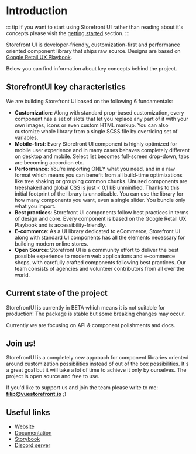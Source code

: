 # Introduction

::: tip
If you want to start using Storefront UI rather than reading about it's concepts please visit the [getting started](getting-started.md) section.
:::

Storefront UI is developer-friendly, customization-first and performance oriented component library that ships raw source.
Designs are based on [Google Retail UX Playbook](https://services.google.com/fh/files/events/pdf_retail_ux_playbook.pdf).

Below you can find information about key concepts behind the project. 

## StorefrontUI key characteristics

We are building Storefront UI based on the following 6 fundamentals:
- **Customization**: Along with standard prop-based customization, every component has a set of slots that let you replace any part of it with your own images, icons or even custom HTML markup. You can also customize whole library from a single SCSS file by overriding set of variables.
- **Mobile-first**: Every Storefront UI component is highly optimized for mobile user experience and in many cases behaves completely different on desktop and mobile. Select list becomes full-screen drop-down, tabs are becoming accordion etc.
- **Performance**: You’re importing ONLY what you need, and in a raw format which means you can benefit from all build-time optimizations like tree shaking or grouping common chunks. Unused components are treeshaked and global CSS is just < 0,1 kB unminified. Thanks to this initial footprint of the library is unnoticable. You can use the library for how many components you want, even a single slider. You bundle only what you import.
- **Best practices**: Storefront UI components follow best practices in terms of design and core. Every component is based on the Google Retail UX Playbook and is accessibility-friendly.
- **E-commerce**: As a UI library dedicated to eCommerce, Storefront UI along with standard UI components has all the elements necessary for building modern online stores.
- **Open Source**: Storefront UI is a community effort to deliver the best possible experience to modern web applications and e-commerce shops, with carefully crafted components following best practices. Our team consists of agencies and volunteer contributors from all over the world.


## Current state of the project

StorefrontUI is currently in BETA which means it is not suitable for production!
The package is stable but some breaking changes may occur.

Currently we are focusing on  API & component polishments and docs.

## Join us!

StorefrontUI is a completely new approach for component libraries oriented
around customization possibilities instead of out of the box possibilities.
It's a great goal but it will take a lot of time to achieve it only by ourselves.
The project is open source and free to use.

If you'd like to support us and join the team please write to me:
[**filip@vuestorefront.io**](mailto:filip@vuestorefront.io) ;)

## Useful links

- [Website](http://storefrontui.io/)
- [Documentation](http://docs.storefrontui.io/)
- [Storybook](http://storybook.storefrontui.io/)
- [Discord server](https://discord.gg/GS8hqFS)